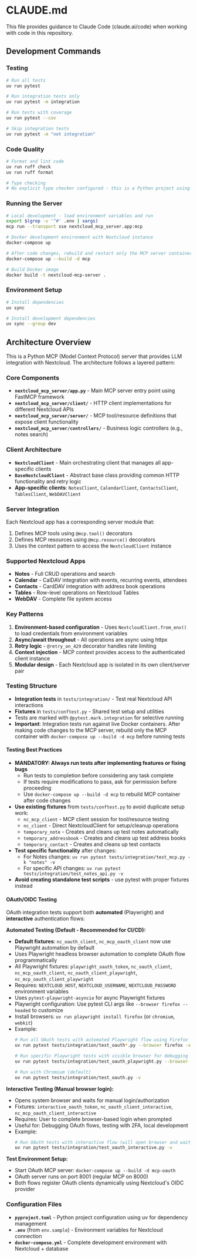# CLAUDE.md

This file provides guidance to Claude Code (claude.ai/code) when working with code in this repository.

## Development Commands

### Testing
```bash
# Run all tests
uv run pytest

# Run integration tests only
uv run pytest -m integration

# Run tests with coverage
uv run pytest --cov

# Skip integration tests
uv run pytest -m "not integration"
```

### Code Quality
```bash
# Format and lint code
uv run ruff check
uv run ruff format

# Type checking
# No explicit type checker configured - this is a Python project using ruff for linting
```

### Running the Server
```bash
# Local development - load environment variables and run
export $(grep -v '^#' .env | xargs)
mcp run --transport sse nextcloud_mcp_server.app:mcp

# Docker development environment with Nextcloud instance
docker-compose up

# After code changes, rebuild and restart only the MCP server container
docker-compose up --build -d mcp

# Build Docker image
docker build -t nextcloud-mcp-server .
```

### Environment Setup
```bash
# Install dependencies
uv sync

# Install development dependencies
uv sync --group dev
```

## Architecture Overview

This is a Python MCP (Model Context Protocol) server that provides LLM integration with Nextcloud. The architecture follows a layered pattern:

### Core Components

- **`nextcloud_mcp_server/app.py`** - Main MCP server entry point using FastMCP framework
- **`nextcloud_mcp_server/client/`** - HTTP client implementations for different Nextcloud APIs
- **`nextcloud_mcp_server/server/`** - MCP tool/resource definitions that expose client functionality
- **`nextcloud_mcp_server/controllers/`** - Business logic controllers (e.g., notes search)

### Client Architecture

- **`NextcloudClient`** - Main orchestrating client that manages all app-specific clients
- **`BaseNextcloudClient`** - Abstract base class providing common HTTP functionality and retry logic
- **App-specific clients**: `NotesClient`, `CalendarClient`, `ContactsClient`, `TablesClient`, `WebDAVClient`

### Server Integration

Each Nextcloud app has a corresponding server module that:
1. Defines MCP tools using `@mcp.tool()` decorators
2. Defines MCP resources using `@mcp.resource()` decorators
3. Uses the context pattern to access the `NextcloudClient` instance

### Supported Nextcloud Apps

- **Notes** - Full CRUD operations and search
- **Calendar** - CalDAV integration with events, recurring events, attendees
- **Contacts** - CardDAV integration with address book operations
- **Tables** - Row-level operations on Nextcloud Tables
- **WebDAV** - Complete file system access

### Key Patterns

1. **Environment-based configuration** - Uses `NextcloudClient.from_env()` to load credentials from environment variables
2. **Async/await throughout** - All operations are async using httpx
3. **Retry logic** - `@retry_on_429` decorator handles rate limiting
4. **Context injection** - MCP context provides access to the authenticated client instance
5. **Modular design** - Each Nextcloud app is isolated in its own client/server pair

### Testing Structure

- **Integration tests** in `tests/integration/` - Test real Nextcloud API interactions
- **Fixtures** in `tests/conftest.py` - Shared test setup and utilities
- Tests are marked with `@pytest.mark.integration` for selective running
- **Important**: Integration tests run against live Docker containers. After making code changes to the MCP server, rebuild only the MCP container with `docker-compose up --build -d mcp` before running tests

#### Testing Best Practices
- **MANDATORY: Always run tests after implementing features or fixing bugs**
  - Run tests to completion before considering any task complete
  - If tests require modifications to pass, ask for permission before proceeding
  - Use `docker-compose up --build -d mcp` to rebuild MCP container after code changes
- **Use existing fixtures** from `tests/conftest.py` to avoid duplicate setup work:
  - `nc_mcp_client` - MCP client session for tool/resource testing
  - `nc_client` - Direct NextcloudClient for setup/cleanup operations
  - `temporary_note` - Creates and cleans up test notes automatically
  - `temporary_addressbook` - Creates and cleans up test address books
  - `temporary_contact` - Creates and cleans up test contacts
- **Test specific functionality** after changes:
  - For Notes changes: `uv run pytest tests/integration/test_mcp.py -k "notes" -v`
  - For specific API changes: `uv run pytest tests/integration/test_notes_api.py -v`
- **Avoid creating standalone test scripts** - use pytest with proper fixtures instead

#### OAuth/OIDC Testing
OAuth integration tests support both **automated** (Playwright) and **interactive** authentication flows:

**Automated Testing (Default - Recommended for CI/CD):**
- **Default fixtures**: `nc_oauth_client`, `nc_mcp_oauth_client` now use Playwright automation by default
- Uses Playwright headless browser automation to complete OAuth flow programmatically
- All Playwright fixtures: `playwright_oauth_token`, `nc_oauth_client`, `nc_mcp_oauth_client`, `nc_oauth_client_playwright`, `nc_mcp_oauth_client_playwright`
- Requires: `NEXTCLOUD_HOST`, `NEXTCLOUD_USERNAME`, `NEXTCLOUD_PASSWORD` environment variables
- Uses `pytest-playwright-asyncio` for async Playwright fixtures
- Playwright configuration: Use pytest CLI args like `--browser firefox --headed` to customize
- Install browsers: `uv run playwright install firefox` (or `chromium`, `webkit`)
- Example:
  ```bash
  # Run all OAuth tests with automated Playwright flow using Firefox
  uv run pytest tests/integration/test_oauth*.py --browser firefox -v

  # Run specific Playwright tests with visible browser for debugging
  uv run pytest tests/integration/test_oauth_playwright.py --browser firefox --headed -v

  # Run with Chromium (default)
  uv run pytest tests/integration/test_oauth.py -v
  ```

**Interactive Testing (Manual browser login):**
- Opens system browser and waits for manual login/authorization
- Fixtures: `interactive_oauth_token`, `nc_oauth_client_interactive`, `nc_mcp_oauth_client_interactive`
- Requires: User to complete browser-based login when prompted
- Useful for: Debugging OAuth flows, testing with 2FA, local development
- Example:
  ```bash
  # Run OAuth tests with interactive flow (will open browser and wait for manual login)
  uv run pytest tests/integration/test_oauth_interactive.py -v
  ```

**Test Environment Setup:**
- Start OAuth MCP server: `docker-compose up --build -d mcp-oauth`
- OAuth server runs on port 8001 (regular MCP on 8000)
- Both flows register OAuth clients dynamically using Nextcloud's OIDC provider

### Configuration Files

- **`pyproject.toml`** - Python project configuration using uv for dependency management
- **`.env`** (from `env.sample`) - Environment variables for Nextcloud connection
- **`docker-compose.yml`** - Complete development environment with Nextcloud + database
